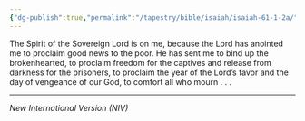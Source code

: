 ```yaml
---
{"dg-publish":true,"permalink":"/tapestry/bible/isaiah/isaiah-61-1-2a/","title":"Isaiah 61:1-2a","hide":true,"tags":["bible-verse","bible-verse"],"dgHomeLink":true,"dgShowLocalGraph":true,"dgEnableSearch":true}
---
```



The Spirit of the Sovereign Lord is on me, because the Lord has anointed me to proclaim good news to the poor. He has sent me to bind up the brokenhearted, to proclaim freedom for the captives and release from darkness for the prisoners, to proclaim the year of the Lord’s favor and the day of vengeance of our God, to comfort all who mourn . . . 

---
*New International Version (NIV)*